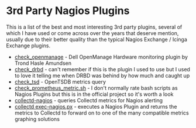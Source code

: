 3rd Party Nagios Plugins
========================

This is a list of the best and most interesting 3rd party plugins, several of which I have used or come across over the years that deserve mention, usually due to their better quality than the typical Nagios Exchange / Icinga Exchange plugins.

- [check_openmanage](http://folk.uio.no/trondham/software/check_openmanage.html) - Dell OpenManage Hardware monitoring plugin by Trond Hasle Amundsen
- [check_drbd](https://exchange.nagios.org/directory/Plugins/Operating-Systems/Linux/check_drbd/details) - can't remember if this is the plugin I used to use but I used to love it telling me when DRBD was behind by how much and caught up
- [check_tsd](https://github.com/OpenTSDB/opentsdb/blob/master/tools/check_tsd) - OpenTSDB metrics query
- [check_prometheus_metric.sh](https://github.com/prometheus/nagios_plugins/blob/master/check_prometheus_metric.sh) - I don't normally rate bash scripts as Nagios Plugins but this is in the official project so it's worth a look
- [collectd-nagios](https://collectd.org/documentation/manpages/collectd-nagios.1.shtml) - queries Collectd metrics for Nagios alerting
- [collectd exec-nagios.px](https://github.com/collectd/collectd/blob/master/contrib/exec-nagios.px) - executes a Nagios Plugin and returns the metrics to Collectd to forward on to one of the many compatible metrics graphing solutions
